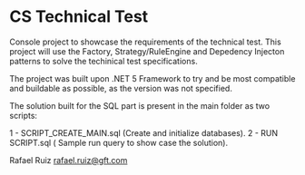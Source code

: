 # CS Technical Test

Console project to showcase the requirements of the technical test.
This project will use the Factory, Strategy/RuleEngine and Depedency Injecton patterns to solve the techinical test specifications.

The project was built upon .NET 5 Framework to try and be most compatible and buildable as possible, as the version was not specified.

The solution built for the SQL part is present in the main folder as two scripts:

1 - SCRIPT_CREATE_MAIN.sql (Create and initialize databases).
2 - RUN SCRIPT.sql ( Sample run query to show case the solution).

Rafael Ruiz
rafael.ruiz@gft.com
